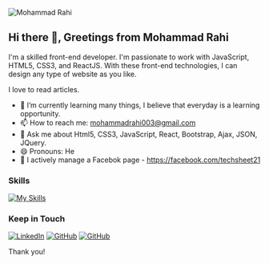 ![Mohammad Rahi](https://github.com/mohammad-rahi/mohammad-rahi/blob/main/assets/img/readme_img.jfif)
## Hi there 👋, Greetings from Mohammad Rahi

I'm a skilled front-end developer. I'm passionate to work with JavaScript, HTML5, CSS3, and ReactJS. With these front-end technologies, I can design any type of website as you like.

I love to read articles. 

- 🌱 I’m currently learning many things, I believe that everyday is a learning opportunity.
- 📫 How to reach me: mohammadrahi003@gmail.com
- 💬 Ask me about Html5, CSS3, JavaScript, React, Bootstrap, Ajax, JSON, JQuery.
- 😄 Pronouns: He
- 👥 I actively manage a Facebok page - https://facebook.com/techsheet21

### Skills
[![My Skills](https://skillicons.dev/icons?i=js,react,firebase,html,css,bootstrap,sass,git,github,vscode&perline=5)](#)

### Keep in Touch
[![LinkedIn](https://skillicons.dev/icons?i=linkedin)](https://linkedin.com/in/mohammadrahi003)
[![GitHub](https://skillicons.dev/icons?i=github)](https://github.com/mohammad-rahi/)
[![GitHub](https://skillicons.dev/icons?i=stackoverflow)](https://stackoverflow.com/users/16542466/mohammad-rahi)

Thank you!

<!--
**mohammad-rahi/mohammad-rahi** is a ✨ _special_ ✨ repository because its `README.md` (this file) appears on your GitHub profile.

Here are some ideas to get you started:

- 🔭 I’m currently working on ...
-
- 👯 I’m looking to collaborate on ...
- 🤔 I’m looking for help with ...
- ⚡ Fun fact: ...
-->
